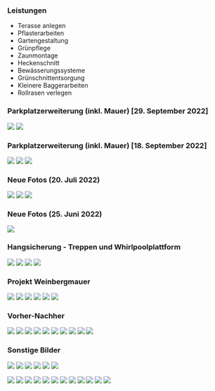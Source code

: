 
### Leistungen

- Terasse anlegen
- Pflasterarbeiten
- Gartengestaltung
- Grünpflege
- Zaunmontage
- Heckenschnitt
- Bewässerungssysteme
- Grünschnittentsorgung
- Kleinere Baggerarbeiten
- Rollrasen verlegen


### Parkplatzerweiterung (inkl. Mauer) [29. September 2022]
[![](../images/20220827_095824.jpg)](../images/20220827_095824.jpg)
[![](../images/20220827_182724.jpg)](../images/20220827_182724.jpg)

### Parkplatzerweiterung (inkl. Mauer) [18. September 2022]
[![](../images/20220819_170539.jpg)](../images/20220819_170539.jpg)
[![](../images/20220822_172506.jpg)](../images/20220822_172506.jpg)
[![](../images/20220826_182701.jpg)](../images/20220826_182701.jpg)

### Neue Fotos (20. Juli 2022)
[![](../images/20220714_144501.jpg)](../images/20220714_144501.jpg)
[![](../images/20220714_155550.jpg)](../images/20220714_155550.jpg)
[![](../images/IMG-20220718-WA0003.jpg)](../images/IMG-20220718-WA0003.jpg)

### Neue Fotos (25. Juni 2022)
[![](../images/20220618_133253.jpg)](../images/20220618_133253.jpg)

### Hangsicherung - Treppen und Whirlpoolplattform
[![](../images/VideoCapture_20220529-073357.jpg)](../images/VideoCapture_20220529-073357.jpg)
[![](../images/VideoCapture_20220529-073458.jpg)](../images/VideoCapture_20220529-073458.jpg)
[![](../images/VideoCapture_20220529-073519.jpg)](../images/VideoCapture_20220529-073519.jpg)
[![](../images/VideoCapture_20220529-073601.jpg)](../images/VideoCapture_20220529-073601.jpg)

### Projekt Weinbergmauer
[![](../images/IMG-20220326-WA0000.jpg)](../images/IMG-20220326-WA0000.jpg)
[![](../images/IMG-20220327-WA0000.jpg)](../images/IMG-20220327-WA0000.jpg)
[![](../images/IMG-20220327-WA0008.jpg)](../images/IMG-20220327-WA0008.jpg)
[![](../images/IMG-20220409-WA0001.jpg)](../images/IMG-20220409-WA0001.jpg)
[![](../images/IMG-20220409-WA0002.jpg)](../images/IMG-20220409-WA0002.jpg)
[![](../images/IMG-20220409-WA0003.jpg)](../images/IMG-20220409-WA0003.jpg)

### Vorher-Nachher
[![](../images/20220119_111533.jpg)](../images/20220119_111533.jpg)
[![](../images/20220119_111651.jpg)](../images/20220119_111651.jpg)
[![](../images/20220119_111753.jpg)](../images/20220119_111753.jpg)
[![](../images/20220119_111851.jpg)](../images/20220119_111851.jpg)
[![](../images/20220119_111957.jpg)](../images/20220119_111957.jpg)
[![](../images/20220119_112047.jpg)](../images/20220119_111047.jpg)
[![](../images/20220119_122210.jpg)](../images/20220119_111210.jpg)
[![](../images/20220119_122622.jpg)](../images/20220119_111622.jpg)
[![](../images/20220119_124455.jpg)](../images/20220119_111455.jpg)
[![](../images/20220313_085342.jpg)](../images/20220313_085342.jpg)

### Sonstige Bilder
[![](../images/IMG-20211211-WA0002.jpg)](../images/IMG-20211211-WA0002.jpg)
[![](../images/IMG-20211211-WA0001.jpg)](../images/IMG-20211211-WA0001.jpg)
[![](../images/IMG-20210927-WA0005.jpg)](../images/IMG-20210927-WA0005.jpg)
[![](../images/IMG-20210413-WA0002.jpg)](../images/IMG-20210413-WA0002.jpg)
[![](../images/IMG-20210319-WA0003.jpg)](../images/IMG-20210319-WA0003.jpg)
[![](../images/20211203_162714.jpg)](../images/20211203_162714.jpg)

[![](../images/20211127_091959.jpg)](../images/20211127_091959.jpg)
[![](../images/20211022_130644.jpg)](../images/20211022_130644.jpg)
[![](../images/20211011_164504.jpg)](../images/20211011_164504.jpg)
[![](../images/20211011_164458.jpg)](../images/20211011_164458.jpg)
[![](../images/20211011_152522.jpg)](../images/20211011_152522.jpg)
[![](../images/20210901_190254.jpg)](../images/20210901_190254.jpg)
[![](../images/20210715_152059.jpg)](../images/20210715_152059.jpg)
[![](../images/20200627_202332.jpg)](../images/20200627_202332.jpg)
[![](../images/20200620_213326.jpg)](../images/20200620_213326.jpg)
[![](../images/20200615_191637.jpg)](../images/20200615_191637.jpg)
[![](../images/IMG-20220313-WA0000.jpg)](../images/IMG-20220313-WA0000.jpg)
[![](../images/IMG-20220313-WA0001.jpg)](../images/IMG-20220313-WA0001.jpg)
